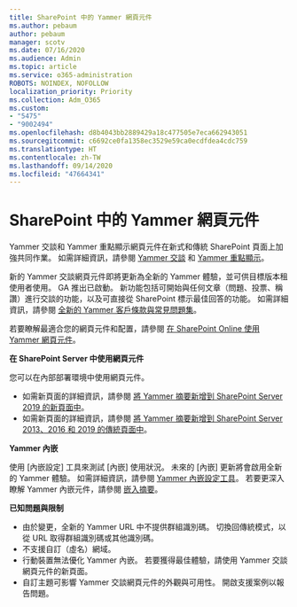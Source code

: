 ```yaml
---
title: SharePoint 中的 Yammer 網頁元件
ms.author: pebaum
author: pebaum
manager: scotv
ms.date: 07/16/2020
ms.audience: Admin
ms.topic: article
ms.service: o365-administration
ROBOTS: NOINDEX, NOFOLLOW
localization_priority: Priority
ms.collection: Adm_O365
ms.custom:
- "5475"
- "9002494"
ms.openlocfilehash: d8b4043bb2889429a18c477505e7eca662943051
ms.sourcegitcommit: c6692ce0fa1358ec3529e59ca0ecdfdea4cdc759
ms.translationtype: HT
ms.contentlocale: zh-TW
ms.lasthandoff: 09/14/2020
ms.locfileid: "47664341"
---
```

# <a name="yammer-web-parts-in-sharepoint"></a>SharePoint 中的 Yammer 網頁元件

Yammer 交談和 Yammer 重點顯示網頁元件在新式和傳統 SharePoint 頁面上加強共同作業。 如需詳細資訊，請參閱 [Yammer 交談](https://support.microsoft.com/office/use-a-yammer-web-part-in-sharepoint-online-a53cfa0c-3d09-42c8-a286-1038a81c59da#conversations) 和 [Yammer 重點顯示](https://support.microsoft.com/office/use-a-yammer-web-part-in-sharepoint-online-a53cfa0c-3d09-42c8-a286-1038a81c59da#highlights)。    

新的 Yammer 交談網頁元件即將更新為全新的 Yammer 體驗，並可供目標版本租使用者使用。 GA 推出已啟動。 新功能包括可開始與任何文章（問題、投票、稱讚）進行交談的功能，以及可直接從 SharePoint 標示最佳回答的功能。 如需詳細資訊，請參閱 [全新的 Yammer 客戶條款與常見問題集](https://docs.microsoft.com/yammer/get-started-with-yammer/newyammer-faq)。

 若要瞭解最適合您的網頁元件和配置，請參閱 [在 SharePoint Online 使用 Yammer 網頁元件](https://support.microsoft.com/office/use-a-yammer-web-part-in-sharepoint-online-a53cfa0c-3d09-42c8-a286-1038a81c59da)。  

**在 SharePoint Server 中使用網頁元件**  

您可以在內部部署環境中使用網頁元件。

- 如需新頁面的詳細資訊，請參閱 [將 Yammer 摘要新增到 SharePoint Server 2019 的新頁面中](https://docs.microsoft.com/yammer/integrate-yammer-with-other-apps/embed-a-feed-into-a-sharepoint-site#add-a-yammer-feed-to-a-modern-page-in-sharepoint-server-2019)。 
- 如需新頁面的詳細資訊，請參閱 [將 Yammer 摘要新增到 SharePoint Server 2013、2016 和 2019 的傳統頁面中](https://docs.microsoft.com/yammer/integrate-yammer-with-other-apps/embed-a-feed-into-a-sharepoint-site#add-a-yammer-feed-to-a-classic-page-in-sharepoint-servers-2013-2016-and-2019)。

**Yammer 內嵌**  

使用 [內嵌設定] 工具來測試 [內嵌] 使用狀況。 未來的 [內嵌] 更新將會啟用全新的 Yammer 體驗。 如需詳細資訊，請參閱 [Yammer 內嵌設定工具](https://aka.ms/YammerEmbedConfigureTool)。 若要更深入瞭解 Yammer 內嵌元件，請參閱 [嵌入摘要](https://aka.ms/YammerDevDocs)。

**已知問題與限制**

- 由於變更，全新的 Yammer URL 中不提供群組識別碼。 切換回傳統模式，以從 URL 取得群組識別碼或其他識別碼。
- 不支援自訂（虛名）網域。
- 行動裝置無法優化 Yammer 內嵌。 若要獲得最佳體驗，請使用 Yammer 交談網頁元件的新頁面。
- 自訂主題可影響 Yammer 交談網頁元件的外觀與可用性。 開啟支援案例以報告問題。
